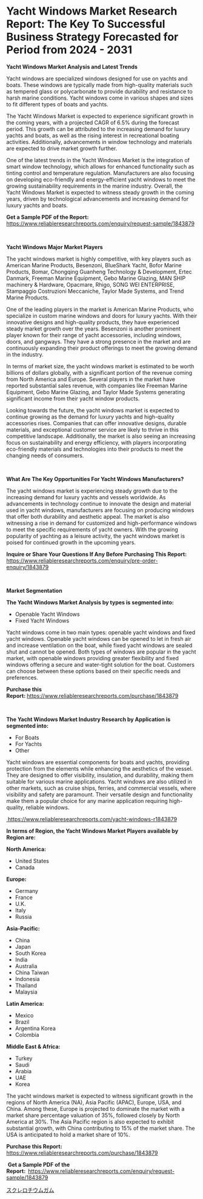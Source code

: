 <p><h1>Yacht Windows Market Research Report: The Key To Successful Business Strategy Forecasted for Period from 2024 - 2031</h1></p><p><strong>Yacht Windows Market Analysis and Latest Trends</strong></p>
<p><p>Yacht windows are specialized windows designed for use on yachts and boats. These windows are typically made from high-quality materials such as tempered glass or polycarbonate to provide durability and resistance to harsh marine conditions. Yacht windows come in various shapes and sizes to fit different types of boats and yachts.</p><p>The Yacht Windows Market is expected to experience significant growth in the coming years, with a projected CAGR of 6.5% during the forecast period. This growth can be attributed to the increasing demand for luxury yachts and boats, as well as the rising interest in recreational boating activities. Additionally, advancements in window technology and materials are expected to drive market growth further.</p><p>One of the latest trends in the Yacht Windows Market is the integration of smart window technology, which allows for enhanced functionality such as tinting control and temperature regulation. Manufacturers are also focusing on developing eco-friendly and energy-efficient yacht windows to meet the growing sustainability requirements in the marine industry. Overall, the Yacht Windows Market is expected to witness steady growth in the coming years, driven by technological advancements and increasing demand for luxury yachts and boats.</p></p>
<p><strong>Get a Sample PDF of the Report:&nbsp;</strong> <a href="https://www.reliableresearchreports.com/enquiry/request-sample/1843879">https://www.reliableresearchreports.com/enquiry/request-sample/1843879</a></p>
<p>&nbsp;</p>
<p><strong>Yacht Windows Major Market Players</strong></p>
<p><p>The yacht windows market is highly competitive, with key players such as American Marine Products, Besenzoni, BlueShark Yacht, Bofor Marine Products, Bomar, Chongqing Guanheng Technology & Development, Ertec Danmark, Freeman Marine Equipment, Gebo Marine Glazing, MAN SHIP machinery & Hardware, Opacmare, Rhigo, SONG WEI ENTERPRISE, Stampaggio Costruzioni Meccaniche, Taylor Made Systems, and Trend Marine Products.</p><p>One of the leading players in the market is American Marine Products, who specialize in custom marine windows and doors for luxury yachts. With their innovative designs and high-quality products, they have experienced steady market growth over the years. Besenzoni is another prominent player known for their range of yacht accessories, including windows, doors, and gangways. They have a strong presence in the market and are continuously expanding their product offerings to meet the growing demand in the industry.</p><p>In terms of market size, the yacht windows market is estimated to be worth billions of dollars globally, with a significant portion of the revenue coming from North America and Europe. Several players in the market have reported substantial sales revenue, with companies like Freeman Marine Equipment, Gebo Marine Glazing, and Taylor Made Systems generating significant income from their yacht window products.</p><p>Looking towards the future, the yacht windows market is expected to continue growing as the demand for luxury yachts and high-quality accessories rises. Companies that can offer innovative designs, durable materials, and exceptional customer service are likely to thrive in this competitive landscape. Additionally, the market is also seeing an increasing focus on sustainability and energy efficiency, with players incorporating eco-friendly materials and technologies into their products to meet the changing needs of consumers.</p></p>
<p>&nbsp;</p>
<p><strong>What Are The Key Opportunities For Yacht Windows Manufacturers?</strong></p>
<p><p>The yacht windows market is experiencing steady growth due to the increasing demand for luxury yachts and vessels worldwide. As advancements in technology continue to innovate the design and material used in yacht windows, manufacturers are focusing on producing windows that offer both durability and aesthetic appeal. The market is also witnessing a rise in demand for customized and high-performance windows to meet the specific requirements of yacht owners. With the growing popularity of yachting as a leisure activity, the yacht windows market is poised for continued growth in the upcoming years.</p></p>
<p><strong>Inquire or Share Your Questions If Any Before Purchasing This Report:</strong> <a href="https://www.reliableresearchreports.com/enquiry/pre-order-enquiry/1843879">https://www.reliableresearchreports.com/enquiry/pre-order-enquiry/1843879</a></p>
<p>&nbsp;</p>
<p><strong>Market Segmentation</strong></p>
<p><strong>The Yacht Windows Market Analysis by types is segmented into:</strong></p>
<p><ul><li>Openable Yacht Windows</li><li>Fixed Yacht Windows</li></ul></p>
<p><p>Yacht windows come in two main types: openable yacht windows and fixed yacht windows. Openable yacht windows can be opened to let in fresh air and increase ventilation on the boat, while fixed yacht windows are sealed shut and cannot be opened. Both types of windows are popular in the yacht market, with openable windows providing greater flexibility and fixed windows offering a secure and water-tight solution for the boat. Customers can choose between these options based on their specific needs and preferences.</p></p>
<p><strong>Purchase this Report:&nbsp;</strong><a href="https://www.reliableresearchreports.com/purchase/1843879">https://www.reliableresearchreports.com/purchase/1843879</a></p>
<p>&nbsp;</p>
<p><strong>The Yacht Windows Market Industry Research by Application is segmented into:</strong></p>
<p><ul><li>For Boats</li><li>For Yachts</li><li>Other</li></ul></p>
<p><p>Yacht windows are essential components for boats and yachts, providing protection from the elements while enhancing the aesthetics of the vessel. They are designed to offer visibility, insulation, and durability, making them suitable for various marine applications. Yacht windows are also utilized in other markets, such as cruise ships, ferries, and commercial vessels, where visibility and safety are paramount. Their versatile design and functionality make them a popular choice for any marine application requiring high-quality, reliable windows.</p></p>
<p><a href="https://www.reliableresearchreports.com/yacht-windows-r1843879">&nbsp;https://www.reliableresearchreports.com/yacht-windows-r1843879</a></p>
<p><strong>In terms of Region, the Yacht Windows Market Players available by Region are:</strong></p>
<p>
    <p> <strong> North America: </strong>
        <ul>
            <li>United States</li>
            <li>Canada</li>
        </ul>
        </p> 
    <p> <strong> Europe: </strong>
        <ul>
            <li>Germany</li>
            <li>France</li>
            <li>U.K.</li>
            <li>Italy</li>
            <li>Russia</li>
        </ul>
        </p> 
    <p> <strong> Asia-Pacific: </strong>
        <ul>
            <li>China</li>
            <li>Japan</li>
            <li>South Korea</li>
            <li>India</li>
            <li>Australia</li>
            <li>China Taiwan</li>
            <li>Indonesia</li>
            <li>Thailand</li>
            <li>Malaysia</li>
        </ul>
        </p> 
    <p> <strong> Latin America: </strong>
        <ul>
            <li>Mexico</li>
            <li>Brazil</li>
            <li>Argentina Korea</li>
            <li>Colombia</li>
        </ul>
        </p> 
    <p> <strong> Middle East & Africa: </strong>
        <ul>
            <li>Turkey</li>
            <li>Saudi</li>
            <li>Arabia</li>
            <li>UAE</li>
            <li>Korea</li>
        </ul>
    </p>
    </p>
<p><p>The yacht windows market is expected to witness significant growth in the regions of North America (NA), Asia Pacific (APAC), Europe, USA, and China. Among these, Europe is projected to dominate the market with a market share percentage valuation of 35%, followed closely by North America at 30%. The Asia Pacific region is also expected to exhibit substantial growth, with China contributing to 15% of the market share. The USA is anticipated to hold a market share of 10%.</p></p>
<p><strong>Purchase this Report: </strong><a href="https://www.reliableresearchreports.com/purchase/1843879">https://www.reliableresearchreports.com/purchase/1843879</a></p>
<p>&nbsp;<strong>Get a Sample PDF of the Report:&nbsp;&nbsp;</strong><a href="https://www.reliableresearchreports.com/enquiry/request-sample/1843879">https://www.reliableresearchreports.com/enquiry/request-sample/1843879</a></p>
<p><strong></strong></p>
<p><p><a href="https://github.com/KaydenJohns1964/Market-Research-Report-List-1/blob/main/474232829656.md">スクレロチウムガム</a></p></p>